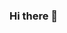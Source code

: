 ### Hi there 👋

<!--
**dshree-21/dshree-21** is a ✨ _special_ ✨ repository because its `README.md` (this file) appears on your GitHub profile.

Here are some ideas to get you started:

- 🔭 I’m currently working on ...game projects using python
- 🌱 I’m currently learning ...python
- 👯 I’m looking to collaborate on ...
- 🤔 I’m looking for help with ...new gaming ideas.
- 💬 Ask me about ...
- 📫 How to reach me: ...
- 😄 Pronouns: ...She/her
- ⚡ Fun fact: ...
-->
